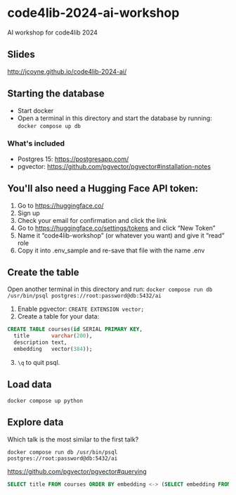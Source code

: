# code4lib-2024-ai-workshop

AI workshop for code4lib 2024

## Slides

http://jcoyne.github.io/code4lib-2024-ai/

## Starting the database

- Start docker
- Open a terminal in this directory and start the database by running: `docker compose up db`

### What's included

- Postgres 15: https://postgresapp.com/
- pgvector: https://github.com/pgvector/pgvector#installation-notes

## You'll also need a Hugging Face API token:

1. Go to https://huggingface.co/
2. Sign up
3. Check your email for confirmation and click the link
4. Go to https://huggingface.co/settings/tokens and click “New Token”
5. Name it “code4lib-workshop” (or whatever you want) and give it “read” role
6. Copy it into .env_sample and re-save that file with the name .env

## Create the table

Open another terminal in this directory and run: `docker compose run db /usr/bin/psql postgres://root:password@db:5432/ai`

1. Enable pgvector: `CREATE EXTENSION vector;`
2. Create a table for your data:

```sql
CREATE TABLE courses(id SERIAL PRIMARY KEY,
  title       varchar(200),
  description text,
  embedding   vector(384));
```

3. `\q` to quit psql.

## Load data

```
docker compose up python
```

## Explore data

Which talk is the most similar to the first talk?

```
docker compose run db /usr/bin/psql postgres://root:password@db:5432/ai
```

https://github.com/pgvector/pgvector#querying

```sql
SELECT title FROM courses ORDER BY embedding <-> (SELECT embedding FROM courses LIMIT 1) LIMIT 5;
```
